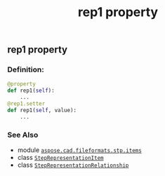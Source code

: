 ﻿---
title: rep1 property
second_title: Aspose.CAD for Python via .NET API References
description: 
type: docs
weight: 70
url: /python-net/aspose.cad.fileformats.stp.items/steprepresentationrelationship/rep1/
is_root: false
---

## rep1 property

### Definition:
```python
@property
def rep1(self):
    ...
@rep1.setter
def rep1(self, value):
    ...
```

### See Also
* module [`aspose.cad.fileformats.stp.items`](../../)
* class [`StepRepresentationItem`](/cad/python-net/aspose.cad.fileformats.stp.items/steprepresentationitem)
* class [`StepRepresentationRelationship`](/cad/python-net/aspose.cad.fileformats.stp.items/steprepresentationrelationship)
